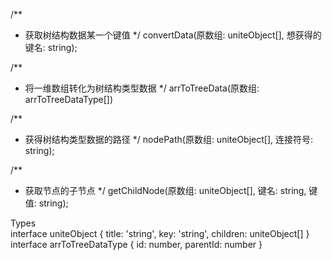/**
  * 获取树结构数据某一个键值
*/
convertData(原数组: uniteObject[],  想获得的键名: string);

/**
  * 将一维数组转化为树结构类型数据
*/
arrToTreeData(原数组: arrToTreeDataType[])

/**
  * 获得树结构类型数据的路径
*/
nodePath(原数组: uniteObject[], 连接符号: string);

/**
  * 获取节点的子节点
*/
getChildNode(原数组: uniteObject[], 键名: string, 键值: string);



Types  
interface uniteObject {
  title: 'string',
  key: 'string',
  children:  uniteObject[]
}
interface arrToTreeDataType {
  id: number, parentId: number
}